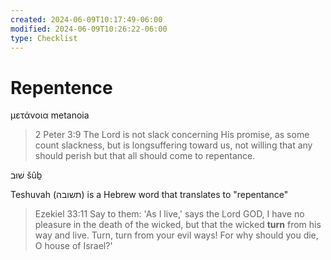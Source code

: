 ```yaml
---
created: 2024-06-09T10:17:49-06:00
modified: 2024-06-09T10:26:22-06:00
type: Checklist
---
```


# Repentence

μετάνοια metanoia

> 2 Peter 3:9
> The Lord is not slack concerning His promise, as some count slackness, but is longsuffering toward us, not willing that any should perish but that all should come to repentance.

שׁוּב 
šûḇ

Teshuvah (תשובה) is a Hebrew word that translates to "repentance"

> Ezekiel 33:11
> Say to them: 'As I live,' says the Lord GOD, 
> I have no pleasure in the death of the wicked, 
> but that the wicked **turn** from his way and live. 
> Turn, turn from your evil ways! For why should you die, O house of Israel?'
